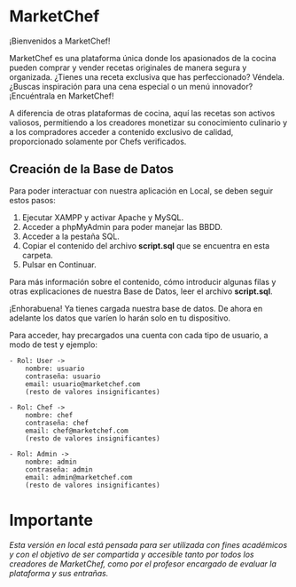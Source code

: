 # MarketChef

¡Bienvenidos a MarketChef!

MarketChef es una plataforma única donde los apasionados de la cocina pueden comprar y vender recetas originales de manera segura y organizada. ¿Tienes una receta exclusiva que has perfeccionado? Véndela. ¿Buscas inspiración para una cena especial o un menú innovador? ¡Encuéntrala en MarketChef!

A diferencia de otras plataformas de cocina, aquí las recetas son activos valiosos, permitiendo a los creadores monetizar su conocimiento culinario y a los compradores acceder a contenido exclusivo de calidad, proporcionado solamente por Chefs verificados.

## Creación de la Base de Datos

Para poder interactuar con nuestra aplicación en Local, se deben seguir estos pasos:
1. Ejecutar XAMPP y activar Apache y MySQL.
2. Acceder a phpMyAdmin para poder manejar las BBDD.
3. Acceder a la pestaña SQL.
4. Copiar el contenido del archivo **script.sql** que se encuentra en esta carpeta.
5. Pulsar en Continuar. 

Para más información sobre el contenido, cómo introducir algunas filas y otras explicaciones de nuestra Base de Datos, leer el archivo **script.sql**.


¡Enhorabuena! Ya tienes cargada nuestra base de datos. De ahora en adelante los datos que varíen lo harán solo en tu dispositivo.

Para acceder, hay precargados una cuenta con cada tipo de usuario, a modo de test y ejemplo:

    - Rol: User -> 
        nombre: usuario 
        contraseña: usuario
        email: usuario@marketchef.com
        (resto de valores insignificantes)
    
    - Rol: Chef ->
        nombre: chef
        contraseña: chef
        email: chef@marketchef.com
        (resto de valores insignificantes)

    - Rol: Admin ->
        nombre: admin
        contraseña: admin
        email: admin@marketchef.com
        (resto de valores insignificantes)
    
# Importante
*Esta versión en local está pensada para ser utilizada con fines académicos y con el objetivo de ser compartida y accesible tanto por todos los creadores de MarketChef, como por el profesor encargado de evaluar la plataforma y sus entrañas.* 


